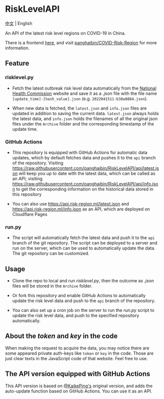 # RiskLevelAPI

[中文](README.md) | English

An API of the latest risk level regions on COVID-19 in China.

There is a frontend [here](https://covid.risk-region.ml/), and visit [panghaibin/COVID-Risk-Region](https://github.com/panghaibin/COVID-Risk-Region) for more information.

## Feature
### risklevel.py

- Fetch the latest outbreak risk level data automatically from the [National Health Commission](http://bmfw.www.gov.cn/yqfxdjcx/risk.html) website and save it as a *.json* file with the file name `[update_time]-[hash_value].json` (e.g. `2022041511-b38a8084.json`).

- When new data is fetched, the `latest.json` and `info.json` files are updated in addition to saving the current data. `latest.json` always holds the latest data, and `info.json` holds the filenames of all the original json files under the `Archive` folder and the corresponding timestamp of the update time. 

### GitHub Actions

- This repository is equipped with GitHub Actions for automatic data updates, which by default fetches data and pushes it to the `api` branch of the repository. Visiting <https://raw.githubusercontent.com/panghaibin/RiskLevelAPI/api/latest.json> will keep you up to date with the latest data, which can be called as an API; visiting <https://raw.githubusercontent.com/panghaibin/RiskLevelAPI/api/info.json> to get the corresponding information on the historical data stored in this repository

- You can also use <https://api.risk-region.ml/latest.json> and <https://api.risk-region.ml/info.json> as an API, which are deployed on Cloudflare Pages

### run.py

- The script will automatically fetch the latest data and push it to the `api` branch of the git repository. The script can be deployed to a server and run on the server, which can be used to automatically update the data. The git repository can be customized.

## Usage

- Clone the repo to local and run *risklevel.py*, then the outcome as *.json* files will be stored in the `Archive` folder.

- Or fork this repository and enable GitHub Actions to automatically update the risk level data and push to the `api` branch of the repository.

- You can also set up a cron job on the server to run the *run.py* script to update the risk level data, and push to the specified repository automatically.

## About the *token* and *key* in the code

When making the request to acquire the data, you may notice there are some appeared private auth-keys like `token` or `key` in the code. Those are just clear texts in the JavaScript code of that website. Feel free to use.

## The API version equipped with GitHub Actions

This API version is based on [@KaikePing's](https://github.com/KaikePing/RiskLevel) original version, and adds the auto-update function based on GitHub Actions. You can use it as an API.
